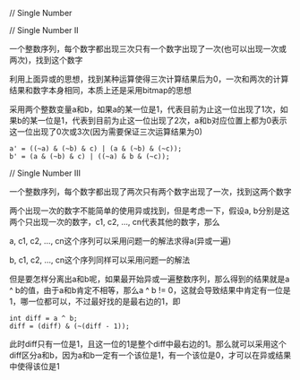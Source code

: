 // Single Number


// Single Number II

一个整数序列，每个数字都出现三次只有一个数字出现了一次(也可以出现一次或两次)，找到这个数字

利用上面异或的思想，找到某种运算使得三次计算结果后为0，一次和两次的计算结果和数字本身相同，本质上还是采用bitmap的思想

采用两个整数变量a和b，如果a的某一位是1，代表目前为止这一位出现了1次，如果b的某一位是1，代表到目前为止这一位出现了2次，a和b对应位置上都为0表示这一位出现了0次或3次(因为需要保证三次运算结果为0)

```
a' = ((~a) & (~b) & c) | (a & (~b) & (~c));
b' = (a & (~b) & c) | ((~a) & b & (~c));
```

// Single Number III

一个整数序列，每个数字都出现了两次只有两个数字出现了一次，找到这两个数字

两个出现一次的数字不能简单的使用异或找到，但是考虑一下，假设a, b分别是这两个只出现一次的数字，c1, c2, …, cn代表其他的数字，那么

a, c1, c2, …, cn这个序列可以采用问题一的解法求得a(异或一遍)

b, c1, c2, …, cn这个序列同样可以采用问题一的解法

但是要怎样分离出a和b呢，如果最开始异或一遍整数序列，那么得到的结果就是a ^ b的值，由于a和b肯定不相等，那么a ^ b != 0，这就会导致结果中肯定有一位是1，哪一位都可以，不过最好找的是最右边的1，即

```
int diff = a ^ b;
diff = (diff) & (~(diff - 1));
```

此时diff只有一位是1，且这一位的1是整个diff中最右边的1。那么就可以采用这个diff区分a和b，因为a和b一定有一个该位是1，有一个该位是0，才可以在异或结果中使得该位是1






